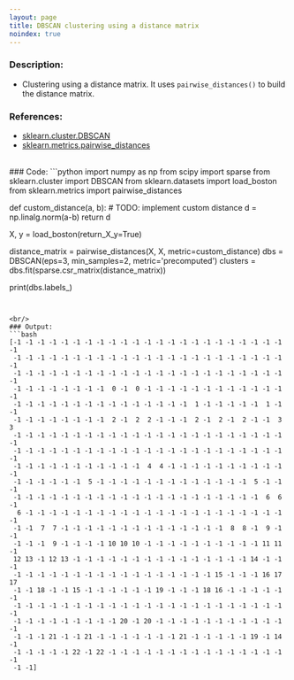 ```yaml
--- 
layout: page 
title: DBSCAN clustering using a distance matrix
noindex: true 
--- 
```

 
 
### Description: 
- Clustering using a distance matrix. It uses ```pairwise_distances()``` to build the distance matrix.
 
### References: 
- [sklearn.cluster.DBSCAN](https://scikit-learn.org/stable/modules/generated/sklearn.cluster.DBSCAN.html) 
- [sklearn.metrics.pairwise_distances](https://scikit-learn.org/stable/modules/generated/sklearn.metrics.pairwise_distances.html) 
 
 
<br/> 
### Code: 
```python 
import numpy as np 
from scipy import sparse 
from sklearn.cluster import DBSCAN 
from sklearn.datasets import load_boston 
from sklearn.metrics import pairwise_distances 
 
 
def custom_distance(a, b): 
    # TODO: implement custom distance 
    d = np.linalg.norm(a-b) 
    return d 
 
 
X, y = load_boston(return_X_y=True) 
 
distance_matrix = pairwise_distances(X, X, metric=custom_distance) 
dbs = DBSCAN(eps=3, min_samples=2, metric='precomputed') 
clusters = dbs.fit(sparse.csr_matrix(distance_matrix)) 
 
print(dbs.labels_) 
 
``` 
 
 
<br/> 
### Output: 
```bash 
[-1 -1 -1 -1 -1 -1 -1 -1 -1 -1 -1 -1 -1 -1 -1 -1 -1 -1 -1 -1 -1 -1 -1 -1 
 -1 -1 -1 -1 -1 -1 -1 -1 -1 -1 -1 -1 -1 -1 -1 -1 -1 -1 -1 -1 -1 -1 -1 -1 
 -1 -1 -1 -1 -1 -1 -1 -1 -1 -1 -1 -1 -1 -1 -1 -1 -1 -1 -1 -1 -1 -1 -1 -1 
 -1 -1 -1 -1 -1 -1 -1 -1  0 -1  0 -1 -1 -1 -1 -1 -1 -1 -1 -1 -1 -1 -1 -1 
 -1 -1 -1 -1 -1 -1 -1 -1 -1 -1 -1 -1 -1 -1 -1  1 -1 -1 -1 -1 -1  1 -1 -1 
 -1 -1 -1 -1 -1 -1 -1 -1  2 -1  2  2 -1 -1 -1  2 -1  2 -1  2 -1 -1  3  3 
 -1 -1 -1 -1 -1 -1 -1 -1 -1 -1 -1 -1 -1 -1 -1 -1 -1 -1 -1 -1 -1 -1 -1 -1 
 -1 -1 -1 -1 -1 -1 -1 -1 -1 -1 -1 -1 -1 -1 -1 -1 -1 -1 -1 -1 -1 -1 -1 -1 
 -1 -1 -1 -1 -1 -1 -1 -1 -1 -1 -1  4  4 -1 -1 -1 -1 -1 -1 -1 -1 -1 -1 -1 
 -1 -1 -1 -1 -1 -1  5 -1 -1 -1 -1 -1 -1 -1 -1 -1 -1 -1 -1 -1  5 -1 -1 -1 
 -1 -1 -1 -1 -1 -1 -1 -1 -1 -1 -1 -1 -1 -1 -1 -1 -1 -1 -1 -1 -1  6  6 -1 
  6 -1 -1 -1 -1 -1 -1 -1 -1 -1 -1 -1 -1 -1 -1 -1 -1 -1 -1 -1 -1 -1 -1 -1 
 -1 -1  7  7 -1 -1 -1 -1 -1 -1 -1 -1 -1 -1 -1 -1 -1 -1  8  8 -1  9 -1 -1 
 -1 -1 -1  9 -1 -1 -1 -1 10 10 10 -1 -1 -1 -1 -1 -1 -1 -1 -1 -1 11 11 -1 
 12 13 -1 12 13 -1 -1 -1 -1 -1 -1 -1 -1 -1 -1 -1 -1 -1 -1 -1 14 -1 -1 -1 
 -1 -1 -1 -1 -1 -1 -1 -1 -1 -1 -1 -1 -1 -1 -1 -1 -1 15 -1 -1 -1 16 17 17 
 -1 -1 18 -1 -1 15 -1 -1 -1 -1 -1 -1 19 -1 -1 -1 18 16 -1 -1 -1 -1 -1 -1 
 -1 -1 -1 -1 -1 -1 -1 -1 -1 -1 -1 -1 -1 -1 -1 -1 -1 -1 -1 -1 -1 -1 -1 -1 
 -1 -1 -1 -1 -1 -1 -1 -1 -1 20 -1 20 -1 -1 -1 -1 -1 -1 -1 -1 -1 -1 -1 -1 
 -1 -1 -1 21 -1 -1 21 -1 -1 -1 -1 -1 -1 -1 21 -1 -1 -1 -1 -1 19 -1 14 -1 
 -1 -1 -1 -1 -1 22 -1 22 -1 -1 -1 -1 -1 -1 -1 -1 -1 -1 -1 -1 -1 -1 -1 -1 
 -1 -1] 
``` 
 
